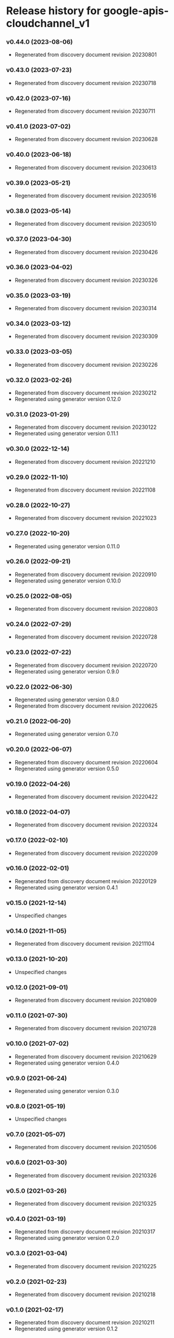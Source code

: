 # Release history for google-apis-cloudchannel_v1

### v0.44.0 (2023-08-06)

* Regenerated from discovery document revision 20230801

### v0.43.0 (2023-07-23)

* Regenerated from discovery document revision 20230718

### v0.42.0 (2023-07-16)

* Regenerated from discovery document revision 20230711

### v0.41.0 (2023-07-02)

* Regenerated from discovery document revision 20230628

### v0.40.0 (2023-06-18)

* Regenerated from discovery document revision 20230613

### v0.39.0 (2023-05-21)

* Regenerated from discovery document revision 20230516

### v0.38.0 (2023-05-14)

* Regenerated from discovery document revision 20230510

### v0.37.0 (2023-04-30)

* Regenerated from discovery document revision 20230426

### v0.36.0 (2023-04-02)

* Regenerated from discovery document revision 20230326

### v0.35.0 (2023-03-19)

* Regenerated from discovery document revision 20230314

### v0.34.0 (2023-03-12)

* Regenerated from discovery document revision 20230309

### v0.33.0 (2023-03-05)

* Regenerated from discovery document revision 20230226

### v0.32.0 (2023-02-26)

* Regenerated from discovery document revision 20230212
* Regenerated using generator version 0.12.0

### v0.31.0 (2023-01-29)

* Regenerated from discovery document revision 20230122
* Regenerated using generator version 0.11.1

### v0.30.0 (2022-12-14)

* Regenerated from discovery document revision 20221210

### v0.29.0 (2022-11-10)

* Regenerated from discovery document revision 20221108

### v0.28.0 (2022-10-27)

* Regenerated from discovery document revision 20221023

### v0.27.0 (2022-10-20)

* Regenerated using generator version 0.11.0

### v0.26.0 (2022-09-21)

* Regenerated from discovery document revision 20220910
* Regenerated using generator version 0.10.0

### v0.25.0 (2022-08-05)

* Regenerated from discovery document revision 20220803

### v0.24.0 (2022-07-29)

* Regenerated from discovery document revision 20220728

### v0.23.0 (2022-07-22)

* Regenerated from discovery document revision 20220720
* Regenerated using generator version 0.9.0

### v0.22.0 (2022-06-30)

* Regenerated using generator version 0.8.0
* Regenerated from discovery document revision 20220625

### v0.21.0 (2022-06-20)

* Regenerated using generator version 0.7.0

### v0.20.0 (2022-06-07)

* Regenerated from discovery document revision 20220604
* Regenerated using generator version 0.5.0

### v0.19.0 (2022-04-26)

* Regenerated from discovery document revision 20220422

### v0.18.0 (2022-04-07)

* Regenerated from discovery document revision 20220324

### v0.17.0 (2022-02-10)

* Regenerated from discovery document revision 20220209

### v0.16.0 (2022-02-01)

* Regenerated from discovery document revision 20220129
* Regenerated using generator version 0.4.1

### v0.15.0 (2021-12-14)

* Unspecified changes

### v0.14.0 (2021-11-05)

* Regenerated from discovery document revision 20211104

### v0.13.0 (2021-10-20)

* Unspecified changes

### v0.12.0 (2021-09-01)

* Regenerated from discovery document revision 20210809

### v0.11.0 (2021-07-30)

* Regenerated from discovery document revision 20210728

### v0.10.0 (2021-07-02)

* Regenerated from discovery document revision 20210629
* Regenerated using generator version 0.4.0

### v0.9.0 (2021-06-24)

* Regenerated using generator version 0.3.0

### v0.8.0 (2021-05-19)

* Unspecified changes

### v0.7.0 (2021-05-07)

* Regenerated from discovery document revision 20210506

### v0.6.0 (2021-03-30)

* Regenerated from discovery document revision 20210326

### v0.5.0 (2021-03-26)

* Regenerated from discovery document revision 20210325

### v0.4.0 (2021-03-19)

* Regenerated from discovery document revision 20210317
* Regenerated using generator version 0.2.0

### v0.3.0 (2021-03-04)

* Regenerated from discovery document revision 20210225

### v0.2.0 (2021-02-23)

* Regenerated from discovery document revision 20210218

### v0.1.0 (2021-02-17)

* Regenerated from discovery document revision 20210211
* Regenerated using generator version 0.1.2

